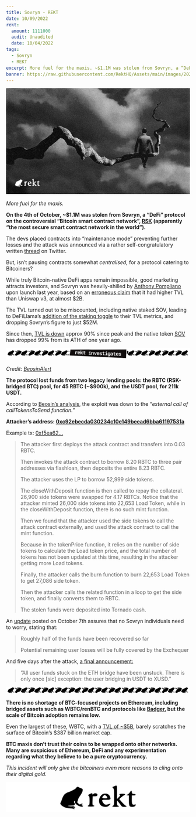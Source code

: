 ```yaml
---
title: Sovryn - REKT
date: 10/09/2022
rekt:
  amount: 1111000
  audit: Unaudited 
  date: 10/04/2022
tags:
  - Sovryn
  - REKT
excerpt: More fuel for the maxis. ~$1.1M was stolen from Sovryn, a “DeFi” protocol on the controversial “Bitcoin smart contract network” RSK. 
banner: https://raw.githubusercontent.com/RektHQ/Assets/main/images/2022/10/sovryn-header.png
---
```

![](https://raw.githubusercontent.com/RektHQ/Assets/main/images/2022/10/sovryn-header.png)

_More fuel for the maxis._
 
**On the 4th of October, ~$1.1M was stolen from Sovryn, a “DeFi” protocol on the controversial “Bitcoin smart contract network”, [RSK](https://www.rsk.co/)  (apparently “the most secure smart contract network in the world”).**

The devs placed contracts into “maintenance mode” preventing further losses and the attack was announced via a rather self-congratulatory written [thread](https://twitter.com/EdanYago/status/1577411283359440897) on Twitter.
  
But, isn’t pausing contracts somewhat _centralised,_ for a protocol catering to Bitcoiners?

While truly Bitcoin-native DeFi apps remain impossible, good marketing attracts investors, and Sovryn was heavily-shilled by [Anthony Pompliano](https://www.sovryn.app/blog/sovryn-begins-trading-as-anthony-pompliano-leads-9m-investment) upon launch last year, based on an [erroneous claim](https://twitter.com/APompliano/status/1402704745647816704) that it had higher TVL than Uniswap v3, at almost $2B.

 The TVL turned out to be miscounted, including native staked SOV, leading to DeFiLlama’s [addition of the staking toggle](https://twitter.com/DefiLlama/status/1402762264361549826) to their TVL metrics, and dropping Sovryn’s figure to just $52M.

Since then, [TVL is down](https://defillama.com/protocol/sovryn) approx 90% since peak and the native token [SOV](https://www.coingecko.com/en/coins/sovryn) has dropped 99% from its ATH of one year ago.  

![](https://raw.githubusercontent.com/RektHQ/Assets/main/images/2021/09/rekt-investigates-linebreak.png)

_Credit: [BeosinAlert](https://twitter.com/BeosinAlert/status/1578375800427945984)_

**The protocol lost funds from two legacy lending pools: the RBTC (RSK-bridged BTC) pool, for 45 RBTC (~$900k), and the USDT pool, for 211k USDT.**

According to [Beosin’s analysis](https://twitter.com/BeosinAlert/status/1578375800427945984), the exploit was down to the “_external call of callTokensToSend function._”

**Attacker’s address: [0xc92ebecda030234c10e149beead6bba61197531a](https://explorer.rsk.co/address/0xc92ebecda030234c10e149beead6bba61197531a)**

Example tx: [0xf5ea62…](https://explorer.rsk.co/tx/0xf5ea6266a56f4e0135b73f63050afca7146bc940ac73da8b5fade9d8031582e2)

>The attacker first deploys the attack contract and transfers into 0.03 RBTC.
>
>Then invokes the attack contract to borrow 8.20 RBTC to three pair addresses via flashloan, then deposits the entire 8.23 RBTC.
>
>The attacker uses the LP to borrow 52,999 side tokens.
>
>The closeWithDeposit function is then called to repay the collateral. 26,900 side tokens were swapped for 4.17 RBTCs. Notice that the attacker minted 26,000 side tokens into 22,653 Load Token, while in the closeWithDeposit function, there is no such mint function.
>
>Then we found that the attacker used the side tokens to call the attack contract externally, and used the attack contract to call the mint function.
>
>Because in the tokenPrice function, it relies on the number of side tokens to calculate the Load token price, and the total number of tokens has not been updated at this time, resulting in the attacker getting more Load tokens.
>
>Finally, the attacker calls the burn function to burn 22,653 Load Token to get 27,086 side token.
>
>Then the attacker calls the related function in a loop to get the side token, and finally converts them to RBTC.
>
>The stolen funds were deposited into Tornado cash.

An [update](https://www.sovryn.app/blog/interim-exploit-update) posted on October 7th assures that no Sovryn individuals need to worry, stating that:

>Roughly half of the funds have been recovered so far
>
>Potential remaining user losses will be fully covered by the Exchequer

And five days after the attack, [a final announcement:](https://twitter.com/SovrynBTC/status/1578770047643762689)

>”All user funds stuck on the ETH bridge have been unstuck. There is only once [sic] exception: the user bridging in USDT to XUSD.”

![](https://raw.githubusercontent.com/RektHQ/Assets/main/images/2021/03/rekt-linebreak.png)

**There is no shortage of BTC-focused projects on Ethereum, including bridged assets such as WBTC/renBTC and protocols like [Badger](https://rekt.news/badger-rekt/), but the scale of Bitcoin adoption remains low.**

Even the largest of these, WBTC, with a [TVL of ~$5B](https://defillama.com/protocol/wbtc), barely scratches the surface of Bitcoin’s $387 billion market cap.

**BTC maxis don’t trust their coins to be wrapped onto other networks. Many are suspicious of Ethereum, DeFi and any experimentation regarding what they believe to be a pure cryptocurrency.**  

_This incident will only give the bitcoiners even more reasons to cling onto their digital gold._

![](https://raw.githubusercontent.com/RektHQ/Assets/main/images/2021/08/rekt-outline-conc.png)
